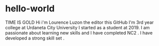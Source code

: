 # hello-world
TIME IS GOLD
Hi i'm Lourence Luzon the editor this GitHub I'm 3rd year college at Urdaneta City University I started as a student at 2019. I am passionate about learning new skills and I have completed NC2 . I have developed a strong skill set .
